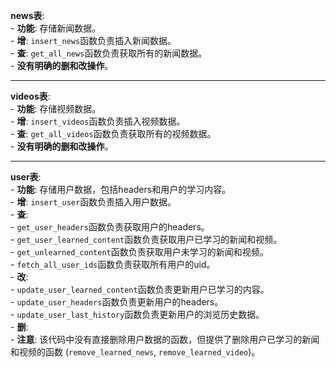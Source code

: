 **news表**:  
    - **功能**: 存储新闻数据。  
    - **增**: `insert_news`函数负责插入新闻数据。  
    - **查**: `get_all_news`函数负责获取所有的新闻数据。  
    - **没有明确的删和改操作**。  

---

**videos表**:  
    - **功能**: 存储视频数据。  
    - **增**: `insert_videos`函数负责插入视频数据。  
    - **查**: `get_all_videos`函数负责获取所有的视频数据。  
    - **没有明确的删和改操作**。  
   
---

**user表**:  
    - **功能**: 存储用户数据，包括headers和用户的学习内容。  
    - **增**: `insert_user`函数负责插入用户数据。  
    - **查**:   
        - `get_user_headers`函数负责获取用户的headers。  
        - `get_user_learned_content`函数负责获取用户已学习的新闻和视频。  
        - `get_unlearned_content`函数负责获取用户未学习的新闻和视频。  
        - `fetch_all_user_ids`函数负责获取所有用户的uid。  
    - **改**:   
        - `update_user_learned_content`函数负责更新用户已学习的内容。  
        - `update_user_headers`函数负责更新用户的headers。  
        - `update_user_last_history`函数负责更新用户的浏览历史数据。  
    - **删**:   
        - **注意**: 该代码中没有直接删除用户数据的函数，但提供了删除用户已学习的新闻和视频的函数 (`remove_learned_news`, `remove_learned_video`)。  

